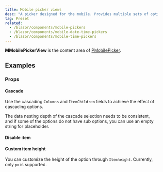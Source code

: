 ```yaml
---
title: Mobile picker views
desc: "A picker designed for the mobile. Provides multiple sets of options for users to choose, and supports single-column selection, multi-column selection and cascading selection."
tag: Preset
related:
  - /blazor/components/mobile-pickers
  - /blazor/components/mobile-date-time-pickers
  - /blazor/components/mobile-time-pickers
---
```


**MMobilePickerView** is the content area of [PMobilePicker](/blazor/components/mobile-pickers).

## Examples

### Props

#### Cascade

Use the cascading `Columns` and `ItemChildren` fields to achieve the effect of cascading options.

<!--alert:warning-->
The data nesting depth of the cascade selection needs to be consistent, and if some of the options do not have sub
options, you can use an empty string for placeholder.
<!--/alert:warning-->

<masa-example file="Examples.components.mobil_picker_views.Cascade"></masa-example>

#### Disable item

<masa-example file="Examples.components.mobil_picker_views.ItemDisabled"></masa-example>

#### Custom item height

You can customize the height of the option through `Itemheight`. Currently, only `px` is supported.

<masa-example file="Examples.components.mobil_picker_views.ItemHeight"></masa-example>
